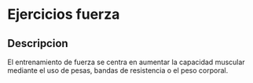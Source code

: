 # Ejercicios fuerza

## Descripcion

El entrenamiento de fuerza se centra en aumentar la capacidad muscular mediante el uso de pesas, bandas de resistencia o el peso corporal.

